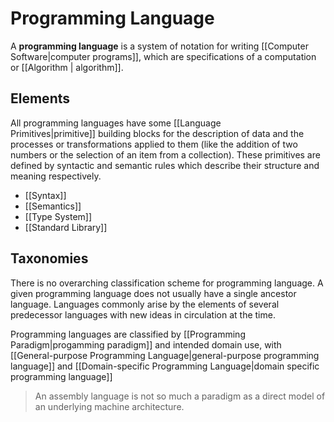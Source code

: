 # Programming Language

A **programming language** is a system of notation for writing [[Computer Software|computer programs]], which are specifications of a computation or [[Algorithm | algorithm]].

## Elements
All programming languages have some [[Language Primitives|primitive]] building blocks for the description of data and the processes or transformations applied to them (like the addition of two numbers or the selection of an item from a collection). These primitives are defined by syntactic and semantic rules which describe their structure and meaning respectively.

- [[Syntax]]
- [[Semantics]]
- [[Type System]]
- [[Standard Library]]

## Taxonomies
There is no overarching classification scheme for programming language. A given programming language does not usually have a single ancestor language. Languages commonly arise by the elements of several predecessor languages with new ideas in circulation at the time.

Programming languages are classified by [[Programming Paradigm|progamming paradigm]] and intended domain use, with [[General-purpose Programming Language|general-purpose programming language]] and [[Domain-specific Programming Language|domain specific programming language]]

> An assembly language is not so much a paradigm as a direct model of an underlying machine architecture.

